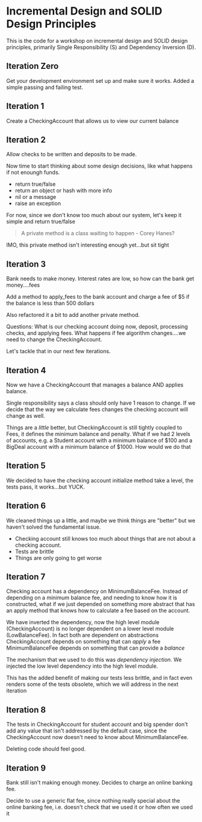 # Incremental Design and SOLID Design Principles
This is the code for a workshop on incremental design and SOLID design principles, primarily
Single Responsibility (S) and Dependency Inversion (D).


## Iteration Zero
Get your development environment set up and make sure it works.  Added a simple passing and failing test.

## Iteration 1
Create a CheckingAccount that allows us to view our current balance

## Iteration 2
Allow checks to be written and deposits to be made.

Now time to start thinking about some design decisions, like what happens if not enoungh funds.

*   return true/false
*   return an object or hash with more info 
*   nil or a message
*   raise an exception

For now, since we don't know too much about our system, let's keep it simple and return true/false

> A private method is a class waiting to happen - Corey Hanes?

IMO, this private method isn't interesting enough yet…but sit tight

## Iteration 3
Bank needs to make money.  Interest rates are low, so how can the bank get money....fees

Add a method to apply_fees to the bank account and charge a fee of $5 if the balance is less than 500 dollars

Also refactored it a bit to add another private method.  

Questions: What is our checking account doing now, deposit, processing checks, and applying fees.  What happens if fee algorithm changes....we need to change the CheckingAccount.

Let's tackle that in our next few iterations.

## Iteration 4
Now we have a CheckingAccount that manages a balance AND applies balance.

Single responsibility says a class should only have 1 reason to change.  If we decide that the way we calculate fees changes the checking account will change as well.

Things are a *little* better, but CheckingAccount is still tightly coupled to Fees, it defines the minimum balance and penalty.  What if we had 2 levels of accounts, e.g. a Student account with a minimum balance of $100 and a BigDeal account with a minimum balance of $1000.  How would we do that

## Iteration 5
We decided to have the checking account initialize method take a level, the tests pass, it works...but YUCK.

## Iteration 6
We cleaned things up a little, and maybe we think things are "better" but we haven't solved the fundamental issue.  

*  Checking account still knows too much about things that are not about a checking account.
*  Tests are brittle
*  Things are only going to get worse

## Iteration 7
Checking account has a dependency on MinimumBalanceFee.  Instead of depending on a minimum balance fee, and needing to know how it is constructed, what if we just depended on something more abstract that has an apply method that knows how to calculate a fee based on the account.

We have inverted the dependency, now the high level module (CheckingAccount) is no longer dependent on a lower level module (LowBalanceFee).  In fact both are dependent on abstractions
CheckingAccount depends on something that can *apply* a fee
MinimumBalanceFee depends on something that can provide a *balance*

The mechanism that we used to do this was *dependency injection*.  We injected the low level dependency into the high level module.

This has the added benefit of making our tests less brittle, and in fact even renders some of the tests obsolete, which we will address in the next iteration

## Iteration 8
The tests in CheckingAccount for student account and big spender don't add any value that isn't addressed by the default case, since the CheckingAccount now doesn't need to know about MinimumBalanceFee.

Deleting code should feel good.

## Iteration 9
Bank still isn't making enough money.  Decides to charge an online banking fee.

Decide to use a generic flat fee, since nothing really special about the online banking fee, i.e. doesn't check that we used it or how often we used it
  




